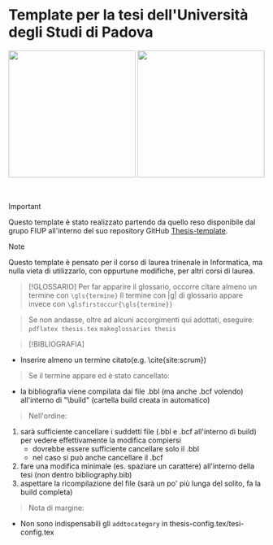 # Template per la tesi dell'Università degli Studi di Padova

<p align="center">
  <img width="250" src="rsc/logo_unipd_white.png#gh-dark-mode-only">
  <img width="250" src="rsc/logo_unipd.png#gh-light-mode-only">
</p>

</br>

> [!IMPORTANT]
> Questo template è stato realizzato partendo da quello reso disponibile dal grupo FIUP all'interno del suo repository GitHub [Thesis-template](https://github.com/FIUP/Thesis-template).

> [!NOTE]
> Questo template è pensato per il corso di laurea trinenale in Informatica, ma nulla vieta di utilizzarlo, con oppurtune modifiche, per altri corsi di laurea.

>[!GLOSSARIO]
> Per far apparire il glossario, occorre citare almeno un termine con ```\gls{termine}```
> Il termine con |g| di glossario appare invece con  ```\glsfirstoccur{\gls{termine}}```

> Se non andasse, oltre ad alcuni accorgimenti qui adottati, eseguire:
``` pdflatex thesis.tex ```
``` makeglossaries thesis ```

>[!BIBLIOGRAFIA]
- Inserire almeno un termine citato(e.g. \cite{site:scrum})

> Se il termine appare ed è stato cancellato:
- la bibliografia viene compilata dai file .bbl (ma anche .bcf volendo) all'interno di "\build" (cartella build creata in automatico)

> Nell'ordine:
1) sarà sufficiente cancellare i suddetti file (.bbl e .bcf all'interno di build) per vedere effettivamente la modifica compiersi
    - dovrebbe essere sufficiente cancellare solo il .bbl
    - nel caso si può anche cancellare il .bcf
2) fare una modifica minimale (es. spaziare un carattere) all'interno della tesi (non dentro bibliography.bib)
3) aspettare la ricompilazione del file (sarà un po' più lunga del solito, fa la build completa)

> Nota di margine:
- Non sono indispensabili gli ``` addtocategory ``` in thesis-config.tex/tesi-config.tex


